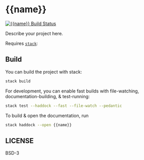 # {{name}}

[![{{name}} Build Status](https://github.com/{{github-username}}{{^github-username}}githubuser{{/github-username}}/{{name}}/actions/workflows/main.yml/badge.svg)](https://github.com/{{github-username}}{{^github-username}}githubuser{{/github-username}}/{{name}}/actions/workflows/main.yml)


Describe your project here.

Requires [`stack`][get-stack]:

[get-stack]: https://docs.haskellstack.org/en/stable/README/


## Build

You can build the project with stack:

```sh
stack build
```

For development, you can enable fast builds with file-watching,
documentation-building, & test-running:

```sh
stack test --haddock --fast --file-watch --pedantic
```

To build & open the documentation, run

```sh
stack haddock --open {{name}}
```


## LICENSE

BSD-3

